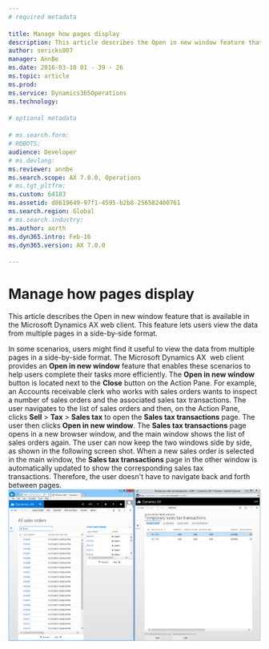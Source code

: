 ```yaml
---
# required metadata

title: Manage how pages display
description: This article describes the Open in new window feature that is available in the Microsoft Dynamics AX web client. This feature lets users view the data from multiple pages in a side-by-side format.
author: sericks007
manager: AnnBe
ms.date: 2016-03-10 01 - 39 - 26
ms.topic: article
ms.prod: 
ms.service: Dynamics365Operations
ms.technology: 

# optional metadata

# ms.search.form: 
# ROBOTS: 
audience: Developer
# ms.devlang: 
ms.reviewer: annbe
ms.search.scope: AX 7.0.0, Operations
# ms.tgt_pltfrm: 
ms.custom: 64183
ms.assetid: d8619649-97f1-4595-b2b8-256582400761
ms.search.region: Global
# ms.search.industry: 
ms.author: aorth
ms.dyn365.intro: Feb-16
ms.dyn365.version: AX 7.0.0

---
```


# Manage how pages display

This article describes the Open in new window feature that is available in the Microsoft Dynamics AX web client. This feature lets users view the data from multiple pages in a side-by-side format.

In some scenarios, users might find it useful to view the data from multiple pages in a side-by-side format. The Microsoft Dynamics AX  web client provides an **Open in new window** feature that enables these scenarios to help users complete their tasks more efficiently. The **Open in new window** button is located next to the **Close** button on the Action Pane. For example, an Accounts receivable clerk who works with sales orders wants to inspect a number of sales orders and the associated sales tax transactions. The user navigates to the list of sales orders and then, on the Action Pane, clicks **Sell** &gt; **Tax** &gt; **Sales tax** to open the **Sales tax transactions** page. The user then clicks **Open in new window**. The **Sales tax transactions** page opens in a new browser window, and the main window shows the list of sales orders again. The user can now keep the two windows side by side, as shown in the following screen shot. When a new sales order is selected in the main window, the **Sales tax transactions** page in the other window is automatically updated to show the corresponding sales tax transactions. Therefore, the user doesn't have to navigate back and forth between pages. [![Side-by-side browser windows](./media/1_window.png)](./media/1_window.png)

